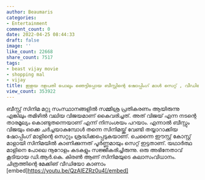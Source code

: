 ```yaml
---
author: Beaumaris
categories:
- Entertainment
comment_count: 0
date: 2022-04-25 08:44:33
draft: false
image: ''
like_count: 22668
share_count: 7517
tags:
- beast vijay movie
- shopping mal
- vijay
title: ഇളയ ദളപതി പോലും ഞെട്ടിപ്പോയ ബീസ്റ്റിന്റെ ഷോപ്പിംഗ് മാൾ സെറ്റ് , വീഡിയോ കാണാം
view_count: 353922
---
```


ബീസ്റ്റ് സിനിമ മറ്റു സംസ്ഥാനങ്ങളിൽ സമ്മിശ്ര പ്രതികരണം ആയിരുന്നു എങ്കിലും തമിഴിൽ വലിയ വിജയമാണ് കൈവരിച്ചത്. അത് വിജയ് എന്ന നടന്റെ താരമൂല്യം കൊണ്ടുതന്നെയാണ് എന്ന് നിസംശയം പറയാം. എന്നാൽ ബീസ്റ്റും വിജയും ഒക്കെ ചർച്ചയാകുമ്പോൾ തന്നെ സിനിമയ്ക്ക് വേണ്ടി തയ്യാറാക്കിയ ഷോപ്പിംഗ് മാളിന്റെ സെറ്റും ശ്രദ്ധിക്കപ്പെടുകയാണ്. ചെന്നൈ ഈസ്റ്റ് കോസ്റ്റ് മാളായി സിനിമയിൽ കാണിക്കുന്നത് പൂർണ്ണമായും സെറ്റ് ഇട്ടതാണ്. യഥാർത്ഥ മാളിനെ പോലെ നൂറോളം കടകളും സജ്ജീകരിച്ചിരുന്നു. ഒരു അഭിനേതാവ് കൂടിയായ ഡി.ആർ.കെ. കിരൺ ആണ് സിനിമയുടെ കലാസംവിധാനം. ചിത്രത്തിന്റെ മേക്കിങ് വീഡിയോ കാണാം [embed]https://youtu.be/QzAIEZRz0u4[/embed]